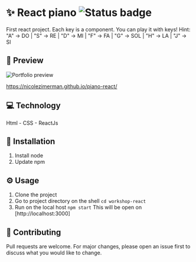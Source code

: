 


# ✨ React piano  ![Status badge](https://img.shields.io/badge/status-in%20progress-yellow)

First react project. Each key is a component. 
You can play it with keys! 
Hint: 
"A" -> DO |
"S" -> RE |
"D" -> MI |
"F" -> FA |
"G" -> SOL | 
"H" -> LA |
"J" -> SI 

## 🎨 Preview
![Portfolio preview](piano-react.png)

https://nicolezimerman.github.io/piano-react/


## 💻 Technology

Html - CSS - ReactJs

## 🚀 Installation

1. Install node
1. Update npm

## ⚙️ Usage

1. Clone the project
1. Go to project directory on the shell
`cd workshop-react`
1. Run on the local host
`npm start`
This will be open on [http://localhost:3000]

## 🔨 Contributing

Pull requests are welcome. For major changes, please open an issue first to discuss what you would like to change.